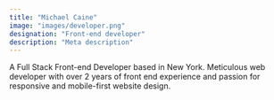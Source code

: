 ```yaml
---
title: "Michael Caine"
image: "images/developer.png"
designation: "Front-end developer"
description: "Meta description"
---
```


A Full Stack Front-end Developer based in New York. Meticulous web developer with over 2 years of front end experience and passion for responsive and mobile-first website design.
